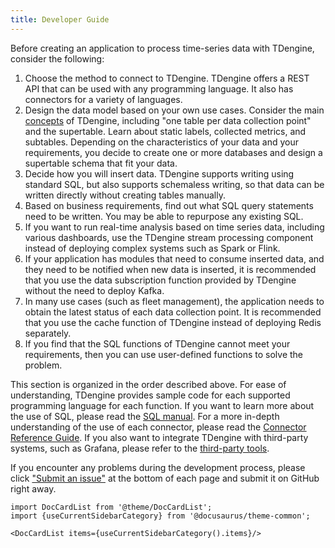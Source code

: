 ```yaml
---
title: Developer Guide
---
```


Before creating an application to process time-series data with TDengine, consider the following:

1. Choose the method to connect to TDengine. TDengine offers a REST API that can be used with any programming language. It also has connectors for a variety of languages.
2. Design the data model based on your own use cases. Consider the main [concepts](/concept/) of TDengine, including "one table per data collection point" and the supertable. Learn about static labels, collected metrics, and subtables. Depending on the characteristics of your data and your requirements, you decide to create one or more databases and design a supertable schema that fit your data.
3. Decide how you will insert data. TDengine supports writing using standard SQL, but also supports schemaless writing, so that data can be written directly without creating tables manually.
4. Based on business requirements, find out what SQL query statements need to be written. You may be able to repurpose any existing SQL.
5. If you want to run real-time analysis based on time series data, including various dashboards, use the TDengine stream processing component instead of deploying complex systems such as Spark or Flink.
6. If your application has modules that need to consume inserted data, and they need to be notified when new data is inserted, it is recommended that you use the data subscription function provided by TDengine without the need to deploy Kafka.
7. In many use cases (such as fleet management), the application needs to obtain the latest status of each data collection point. It is recommended that you use the cache function of TDengine instead of deploying Redis separately.
8. If you find that the SQL functions of TDengine cannot meet your requirements, then you can use user-defined functions to solve the problem.

This section is organized in the order described above. For ease of understanding, TDengine provides sample code for each supported programming language for each function. If you want to learn more about the use of SQL, please read the [SQL manual](/taos-sql/). For a more in-depth understanding of the use of each connector, please read the [Connector Reference Guide](/reference/connector/). If you also want to integrate TDengine with third-party systems, such as Grafana, please refer to the [third-party tools](/third-party/).

If you encounter any problems during the development process, please click ["Submit an issue"](https://github.com/taosdata/TDengine/issues/new/choose) at the bottom of each page and submit it on GitHub right away.

```mdx-code-block
import DocCardList from '@theme/DocCardList';
import {useCurrentSidebarCategory} from '@docusaurus/theme-common';

<DocCardList items={useCurrentSidebarCategory().items}/>
```

